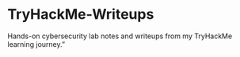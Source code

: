 # TryHackMe-Writeups
Hands-on cybersecurity lab notes and writeups from my TryHackMe learning journey.”
